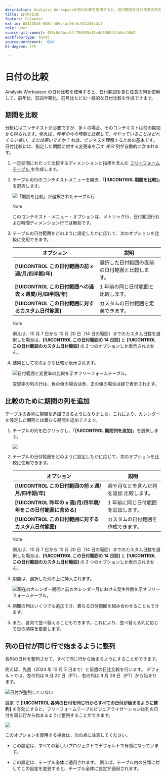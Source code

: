 ```yaml
---
description: Analysis Workspaceの日付比較を使用すると、日付範囲を含む任意の列を使用して、前年比、前四半期比、前月比などの一般的な日付比較を作成できます。
title: 日付の比較
feature: Calendar
exl-id: 08113536-658f-486b-ac56-6c531240c3c2
role: User
source-git-commit: 483c0d3bcc6ff700395a51a4d550844fb6af30d2
workflow-type: tm+mt
source-wordcount: '684'
ht-degree: 17%

---
```


# 日付の比較

Analysis Workspace の日付比較を使用すると、日付範囲を含む任意の列を使用して、前年比、前四半期比、前月比などの一般的な日付比較を作成できます。

## 期間を比較

分析にはコンテキストが必要ですが、多くの場合、そのコンテキストは前の期間から得られます。例えば、*昨年の今の時期と比較して、今やっていることはどれくらい良い、または悪いですか？* れは、ビジネスを理解するための基本です。 日付比較には、指定した期間に対する変更率を示す *差分* 列が自動的に含まれます。

1. 一定期間にわたって比較するディメンションと指標を含んだ [ フリーフォームテーブル ](/help/analysis-workspace/visualizations/freeform-table/freeform-table.md) を作成します。
1. テーブルの行のコンテキストメニューを開き、「**[!UICONTROL 期間を比較]**」を選択します。

   ![ 「期間を比較」が選択されたテーブル行 ](assets/compare-time.png)

   >[!NOTE]
   >
   >このコンテキスト・メニュー・オプションは、メトリック行、日付範囲行および時間ディメンション行では無効です。

1. テーブルの日付範囲をどのように設定したかに応じて、次のオプションを比較に使用できます。

   | オプション | 説明 |
   |---|---|
   | **[!UICONTROL この日付範囲の前 *x* 週/月/四半期/年]** | 選択した日付範囲の直前の日付範囲と比較します。 |
   | **[!UICONTROL この日付範囲への過去 x 週間/月/四半期/年]** | 1 年前の同じ日付範囲と比較します。 |
   | **[!UICONTROL この日付範囲に対するカスタム日付範囲]** | カスタムの日付範囲を定義できます。 |

   >[!NOTE]
   >
   >例えば、10 月 7 日から 10 月 20 日（14 日の範囲）までのカスタム日数を選択した場合は、**[!UICONTROL この日付範囲の 14 日前]** と **[!UICONTROL この日付範囲のカスタム日付範囲]** の 2 つのオプションしか表示されません。

1. 結果として次のような比較が表示されます。

   ![ 日付範囲と変更率の比較を示すフリーフォームテーブル。](assets/compare-time-result.png)

   変更率の列の行は、負の値の場合は赤、正の値の場合は緑で表示されます。

## 比較のために期間の列を追加

テーブルの各列に期間を追加できるようになりました。これにより、カレンダーを設定した期間とは異なる期間を追加できます。

1. テーブルの列を右クリックし、「**[!UICONTROL 期間列を追加]**」を選択します。

   ![](assets/add-time-period-column.png)

1. テーブルの日付範囲をどのように設定したかに応じて、次のオプションを比較に使用できます。

   | オプション | 説明 |
   |---|---|
   | **[!UICONTROL この日付範囲の前 *x* 週/月/四半期/年]** | 週や月などを含んだ列を追加 比較します。 |
   | **[!UICONTROL 昨年の *x* 週/月/四半期/年をこの日付範囲に含める]** | 1 年前に同じ日付範囲を追加します。 |
   | **[!UICONTROL この日付範囲に対するカスタム日付範囲]** | カスタムの日付範囲を作成できます。 |

   >[!NOTE]
   >
   >例えば、10 月 7 日から 10 月 20 日（14 日の範囲）までのカスタム日数を選択した場合は、**[!UICONTROL この日付範囲の 14 日前]** と **[!UICONTROL この日付範囲のカスタム日付範囲]** の 2 つのオプションしか表示されません。

1. 期間は、選択した列の上に挿入されます。

   ![ 現在のカレンダー期間と前のカレンダー月における発生件数を示すフリーフォームテーブル。](assets/add-time-period-column2.png)

1. 期間の列はいくつでも追加でき、異なる日付範囲を組み合わせることもできます。

1. また、各列で並べ替えることもできます。これにより、並べ替える列に応じて日の順序を変更します。

## 列の日付が同じ行で始まるように整列

各列の日付を整列させて、すべて同じ行から始まるようにすることができます。

例えば、先週（2024 年 10 月 5 日まで）と前週の日比比較を行います。 デフォルトでは、左の列は 9 月 22 日（PT）、右の列は 9 月 29 日（PT）から始まります。

![ 日付が整列していない ](assets/not-align-dates.png)

[ 設定 ](/help/analysis-workspace/visualizations/freeform-table/freeform-table.md#settings-1) で **[!UICONTROL 各列の日付を同じ行からすべての日付が始まるように整列]** を有効にすると、フリーフォームテーブルビジュアライゼーションは列の日付を同じ行から始まるように整列することができます。

![](assets/align-dates.png)

このオプションを使用する場合は、次の点に注意してください。

* この設定は、すべての新しいプロジェクトでデフォルトで有効になっています。

* この設定は、テーブル全体に適用されます。 例えば、テーブル内の分類に対してこの設定を変更すると、テーブル全体に設定が適用されます。

